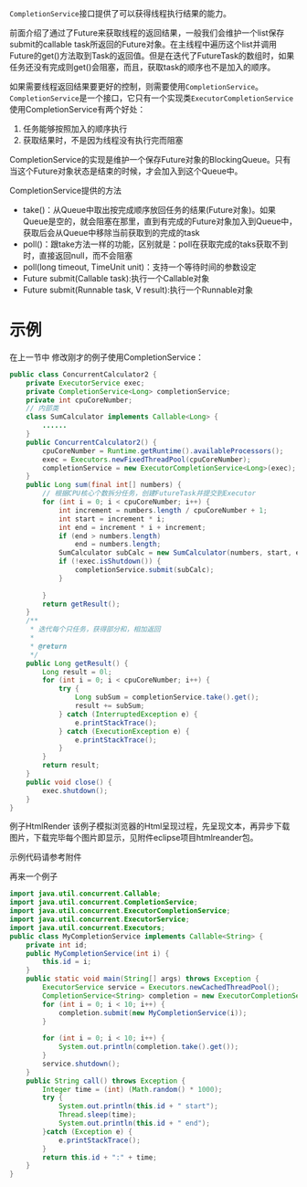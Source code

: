 `CompletionService`接口提供了可以获得线程执行结果的能力。

前面介绍了通过了Future来获取线程的返回结果，一般我们会维护一个list保存submit的callable task所返回的Future对象。在主线程中遍历这个list并调用Future的get()方法取到Task的返回值。但是在迭代了FutureTask的数组时，如果任务还没有完成则get()会阻塞，而且，获取task的顺序也不是加入的顺序。

如果需要线程返回结果要更好的控制，则需要使用`CompletionService`。
`CompletionService`是一个接口，它只有一个实现类`ExecutorCompletionService`
使用CompletionService有两个好处：
1. 任务能够按照加入的顺序执行
2. 获取结果时，不是因为线程没有执行完而阻塞


CompletionService的实现是维护一个保存Future对象的BlockingQueue。只有当这个Future对象状态是结束的时候，才会加入到这个Queue中。

CompletionService提供的方法
* take()：从Queue中取出按完成顺序放回任务的结果(Future对象)。如果Queue是空的，就会阻塞在那里，直到有完成的Future对象加入到Queue中，获取后会从Queue中移除当前获取到的完成的task
* poll()：跟take方法一样的功能，区别就是：poll在获取完成的taks获取不到时，直接返回null，而不会阻塞
* poll(long timeout, TimeUnit unit)：支持一个等待时间的参数设定
* Future<V> submit(Callable<V> task):执行一个Callable对象
* Future<V> submit(Runnable task, V result):执行一个Runnable对象


# 示例
在上一节中
修改刚才的例子使用CompletionService：
```java
public class ConcurrentCalculator2 {
	private ExecutorService exec;
	private CompletionService<Long> completionService;
	private int cpuCoreNumber;
	// 内部类
	class SumCalculator implements Callable<Long> {
		......
	}
	public ConcurrentCalculator2() {
		cpuCoreNumber = Runtime.getRuntime().availableProcessors();
		exec = Executors.newFixedThreadPool(cpuCoreNumber);
		completionService = new ExecutorCompletionService<Long>(exec);
	}
	public Long sum(final int[] numbers) {
		// 根据CPU核心个数拆分任务，创建FutureTask并提交到Executor
		for (int i = 0; i < cpuCoreNumber; i++) {
			int increment = numbers.length / cpuCoreNumber + 1;
			int start = increment * i;
			int end = increment * i + increment;
			if (end > numbers.length)
				end = numbers.length;
			SumCalculator subCalc = new SumCalculator(numbers, start, end);	
			if (!exec.isShutdown()) {
				completionService.submit(subCalc);
			}
			
		}
		return getResult();
	}
	/**
	 * 迭代每个只任务，获得部分和，相加返回
	 * 
	 * @return
	 */
	public Long getResult() {
		Long result = 0l;
		for (int i = 0; i < cpuCoreNumber; i++) {			
			try {
				Long subSum = completionService.take().get();
				result += subSum;			
			} catch (InterruptedException e) {
				e.printStackTrace();
			} catch (ExecutionException e) {
				e.printStackTrace();
			}
		}
		return result;
	}
	public void close() {
		exec.shutdown();
	}
}
```
例子HtmlRender
该例子模拟浏览器的Html呈现过程，先呈现文本，再异步下载图片，下载完毕每个图片即显示，见附件eclipse项目htmlreander包。

示例代码请参考附件

再来一个例子
```java
import java.util.concurrent.Callable;
import java.util.concurrent.CompletionService;
import java.util.concurrent.ExecutorCompletionService;
import java.util.concurrent.ExecutorService;
import java.util.concurrent.Executors;
public class MyCompletionService implements Callable<String> {
	private int id;
	public MyCompletionService(int i) {
		this.id = i;
	}
	public static void main(String[] args) throws Exception {
		ExecutorService service = Executors.newCachedThreadPool();
		CompletionService<String> completion = new ExecutorCompletionService<String>(service);
		for (int i = 0; i < 10; i++) {
			completion.submit(new MyCompletionService(i));
		}
		
		for (int i = 0; i < 10; i++) {
			System.out.println(completion.take().get());
		}
		service.shutdown();
	}
	public String call() throws Exception {
		Integer time = (int) (Math.random() * 1000);
		try {
			System.out.println(this.id + " start");
			Thread.sleep(time);
			System.out.println(this.id + " end");
		}catch (Exception e) {
			e.printStackTrace();
		}
		return this.id + ":" + time;
	}
}
```

